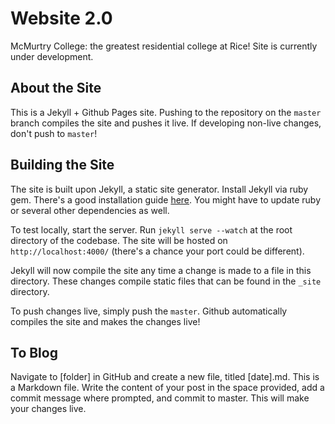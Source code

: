 # Website 2.0
McMurtry College: the greatest residential college at Rice! Site is currently under development. 

## About the Site
This is a Jekyll + Github Pages site. Pushing to the repository on the `master` branch compiles the site and pushes it live. If developing non-live changes, don't push to `master`!

## Building the Site
The site is built upon Jekyll, a static site generator. Install Jekyll via ruby gem. There's a good installation guide [here](http://jekyllrb.com/docs/installation/). You might have to update ruby or several other dependencies as well.

To test locally, start the server. Run `jekyll serve --watch` at the root directory of the codebase. The site will be hosted on `http://localhost:4000/` (there's a chance your port could be different).

Jekyll will now compile the site any time a change is made to a file in this directory. These changes compile static files that can be found in the `_site` directory.

To push changes live, simply push the `master`. Github automatically compiles the site and makes the changes live!

## To Blog
Navigate to [folder] in GitHub and create a new file, titled [date].md. This is a Markdown file. Write the content of your post in the space provided, add a commit message where prompted, and commit to master. This will make your changes live.

